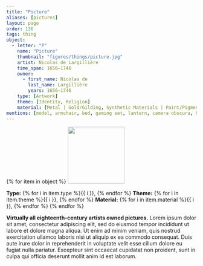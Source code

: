 ```yaml
---
title: "Picture"
aliases: [pictures]
layout: page
order: 136
tags: thing
object:
  - letter: "P"
    name: "Picture"
    thumbnail: "figures/things/picture.jpg"
    artist: Nicolas de Largillière
    time_span: 1656–1746
    owner:
      - first_name: Nicolas de
        last_name: Largillière
        years: 1656–1746
    type: [Artwork]
    theme: [Identity, Religion]
    material: [Metal | Gold/Gilding, Synthetic Materials | Paint/Pigment, Textile | Canvas]
mentions: [model, armchair, bed, gaming set, lantern, camera obscura, harpsichord]
---
```


{% for item in object %}
<img src="/_assets/images/{{ item.thumbnail }}" width="150"/>

**Type:** {% for i in item.type %}{{ i }}, {% endfor %}
**Theme:** {% for i in item.theme %}{{ i }}, {% endfor %}
**Material:** {% for i in item.material %}{{ i }}, {% endfor %}
{% endfor %}

**Virtually all eighteenth-century artists owned pictures.** Lorem ipsum dolor sit amet, consectetur adipiscing elit, sed do eiusmod tempor incididunt ut labore et dolore magna aliqua. Ut enim ad minim veniam, quis nostrud exercitation ullamco laboris nisi ut aliquip ex ea commodo consequat. Duis aute irure dolor in reprehenderit in voluptate velit esse cillum dolore eu fugiat nulla pariatur. Excepteur sint occaecat cupidatat non proident, sunt in culpa qui officia deserunt mollit anim id est laborum.